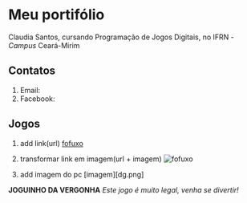 # Meu portifólio 

Claudia Santos, cursando Programação de Jogos Digitais, no IFRN - _Campus_ Ceará-Mirim


## Contatos

1. Email:
2. Facebook:


## Jogos

1. add link(url)
[fofuxo](https://www.chimpstickers.com/wp-content/uploads/2016/04/animals010-cute-bear.png)

2. transformar link em imagem(url + imagem)
![fofuxo](https://www.chimpstickers.com/wp-content/uploads/2016/04/animals010-cute-bear.png)

3. add imagem do pc
[imagem][dg.png]

**JOGUINHO DA VERGONHA**
 _Este jogo é muito legal, venha se divertir!_
